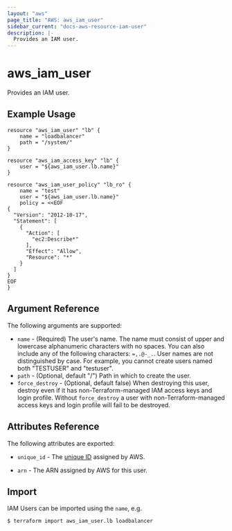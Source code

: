```yaml
---
layout: "aws"
page_title: "AWS: aws_iam_user"
sidebar_current: "docs-aws-resource-iam-user"
description: |-
  Provides an IAM user.
---
```


# aws\_iam\_user

Provides an IAM user.

## Example Usage

```
resource "aws_iam_user" "lb" {
    name = "loadbalancer"
    path = "/system/"
}

resource "aws_iam_access_key" "lb" {
    user = "${aws_iam_user.lb.name}"
}

resource "aws_iam_user_policy" "lb_ro" {
    name = "test"
    user = "${aws_iam_user.lb.name}"
    policy = <<EOF
{
  "Version": "2012-10-17",
  "Statement": [
    {
      "Action": [
        "ec2:Describe*"
      ],
      "Effect": "Allow",
      "Resource": "*"
    }
  ]
}
EOF
}
```

## Argument Reference

The following arguments are supported:

* `name` - (Required) The user's name. The name must consist of upper and lowercase alphanumeric characters with no spaces. You can also include any of the following characters: `=,.@-_.`. User names are not distinguished by case. For example, you cannot create users named both "TESTUSER" and "testuser".
* `path` - (Optional, default "/") Path in which to create the user.
* `force_destroy` - (Optional, default false) When destroying this user, destroy
  even if it has non-Terraform-managed IAM access keys and login profile. Without `force_destroy`
  a user with non-Terraform-managed access keys and login profile will fail to be destroyed.

## Attributes Reference

The following attributes are exported:

* `unique_id` - The [unique ID][1] assigned by AWS.
* `arn` - The ARN assigned by AWS for this user.

  [1]: https://docs.aws.amazon.com/IAM/latest/UserGuide/Using_Identifiers.html#GUIDs


## Import

IAM Users can be imported using the `name`, e.g.

```
$ terraform import aws_iam_user.lb loadbalancer
```

